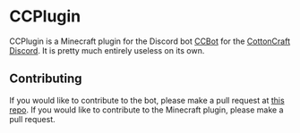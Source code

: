 # CCPlugin
CCPlugin is a Minecraft plugin for the Discord bot [CCBot](https://github.com/LunasHere/CCBot) for the [CottonCraft Discord](https://discord.gg/YYTBg3fQAZ). It is pretty much entirely useless on its own.

## Contributing
If you would like to contribute to the bot, please make a pull request at [this repo](https://github.com/LunasHere/CCBot). If you would like to contribute to the Minecraft plugin, please make a pull request.